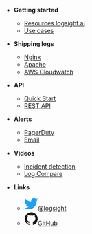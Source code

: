 <!-- docs/_sidebar.md -->


- **Getting started**
    - [Resources logsight.ai](/)
    - [Use cases](/file1.md)
  
- **Shipping logs**
    - [Nginx](/sidebarItems/file1.md)
    - [Apache](/sidebarItems/file2.md)
    - [AWS Cloudwatch](/sidebarItems/file2.md)
  
- **API**
    - [Quick Start](/API/quick_start.md)
    - [REST API](/API/rest_api.md)
    
- **Alerts**
    - [PagerDuty](/sidebarItems/file1.md)
    - [Email](/sidebarItems/file2.md)

- **Videos**
    - [Incident detection](/sidebarItems/file1.md)
    - [Log Compare](/sidebarItems/file2.md)

- **Links**
    - [![Twitter](assets/img/twitter.svg)@logsight](http://twitter.com/logsight)
    - [![GitHub](assets/img/github.svg)GitHub](https://github.com/aiops)
